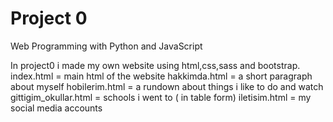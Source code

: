 # Project 0

Web Programming with Python and JavaScript

In project0 i made my own website using html,css,sass and bootstrap.
index.html = main html of the website
hakkimda.html = a short paragraph about myself
hobilerim.html = a rundown about things i like to do and watch
gittigim_okullar.html = schools i went to ( in table form)
iletisim.html = my social media accounts

